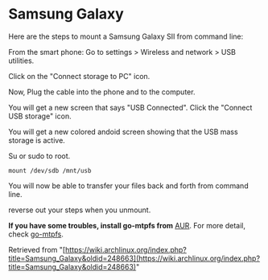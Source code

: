 # Samsung Galaxy

Here are the steps to mount a Samsung Galaxy SII from command line:

From the smart phone: Go to settings > Wireless and network > USB utilities.

Click on the "Connect storage to PC" icon.

Now, Plug the cable into the phone and to the computer.

You will get a new screen that says "USB Connected". Click the "Connect USB storage" icon.

You will get a new colored andoid screen showing that the USB mass storage is active.

Su or sudo to root.

```
mount /dev/sdb /mnt/usb

```

You will now be able to transfer your files back and forth from command line.

reverse out your steps when you unmount.

**If you have some troubles, install go-mtpfs from** [AUR](https://wiki.archlinux.org/index.php/Arch_User_Repository). For more detail, check [go-mtpfs](https://wiki.archlinux.org/index.php/MTP#go-mtpfs).

Retrieved from "[https://wiki.archlinux.org/index.php?title=Samsung_Galaxy&oldid=248663](https://wiki.archlinux.org/index.php?title=Samsung_Galaxy&oldid=248663)"